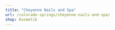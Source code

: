 ```yaml
---
title: "Cheyenne Nails and Spa"
url: /colorado-springs/cheyenne-nails-and-spa/
shop: Kosmetik
---
```

